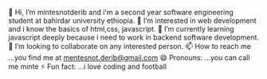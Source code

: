 
👋 Hi, I’m mintesnotderib and i'm a second year software engineering student at bahirdar university ethiopia.
👀 I’m interested in web development and i know the basics of html,css, javascript.
🌱 I’m currently learning javascript deeply because i need to work in backend software development.
💞️ I’m looking to collaborate on any interested person.
📫 How to reach me ...you find me at mentesnot.derib@gmail.com
😄 Pronouns: ...you can call me minte
⚡ Fun fact: ...i love coding and football
